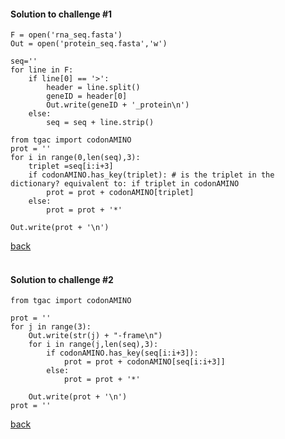 
#### Solution to challenge #1

```
F = open('rna_seq.fasta')
Out = open('protein_seq.fasta','w')

seq=''
for line in F:
    if line[0] == '>':
        header = line.split()
        geneID = header[0]
        Out.write(geneID + '_protein\n')
    else:
        seq = seq + line.strip()

from tgac import codonAMINO
prot = ''
for i in range(0,len(seq),3):
    triplet =seq[i:i+3]
    if codonAMINO.has_key(triplet): # is the triplet in the dictionary? equivalent to: if triplet in codonAMINO
        prot = prot + codonAMINO[triplet]
    else:
        prot = prot + '*'

Out.write(prot + '\n')
```
<a href="https://github.com/Pfern/BPBR16-Bioinformatics-using-Python-for-Biomedical-Researchers/blob/master/day4/DataSearching/DataSearching.md#challenge-1">back<a/>
<br>
<br>



#### Solution to challenge #2
```
from tgac import codonAMINO

prot = ''
for j in range(3):
    Out.write(str(j) + "-frame\n")
    for i in range(j,len(seq),3):
        if codonAMINO.has_key(seq[i:i+3]):
            prot = prot + codonAMINO[seq[i:i+3]]
        else:
            prot = prot + '*'

    Out.write(prot + '\n')
prot = ''
```
<a href="https://github.com/Pfern/BPBR16-Bioinformatics-using-Python-for-Biomedical-Researchers/blob/master/day4/DataSearching/DataSearching.md#challenge-2">back<a/>
<br>
<br>
